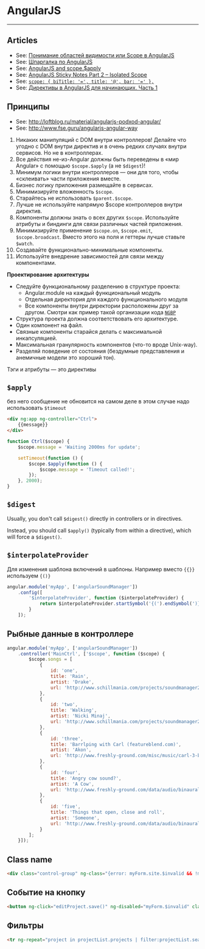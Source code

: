 # AngularJS

----

## Articles
- See: [Понимание областей видимости или Scope в AngularJS](http://habrahabr.ru/post/182670/)
- See: [Шпаргалка по AngularJS](http://ts-soft.ru/blog/angular-cheatsheet)
- See: [AngularJS and scope.$apply](http://jimhoskins.com/2012/12/17/angularjs-and-apply.html)
- See: [AngularJS Sticky Notes Part 2 – Isolated Scope](http://onehungrymind.com/angularjs-sticky-notes-pt-2-isolated-scope/)
- See: [`scope: { biTitle: '=', title: '@', bar: '=' },`](http://stackoverflow.com/questions/14050195/what-is-the-difference-between-and-in-directive-scope)
- See: [Директивы в AngularJS для начинающих. Часть 1](http://habrahabr.ru/post/179755/)



## Принципы
- See: http://loftblog.ru/material/angularjs-podxod-angular/
- See: http://www.fse.guru/angularjs-angular-way

1. Никаких манипуляций с DOM внутри контроллеров! Делайте что угодно с DOM внутри директив и в очень редких случаях внутри сервисов. Но не в контроллерах.
2. Все действия не-из-Angular должны быть переведены в «мир Angular» с помощью `$scope.$apply` (а не `$digest`)!
3. Минимум логики внутри контроллеров — они для того, чтобы «склеивать» части приложения вместе.
4. Бизнес логику приложения размещайте в сервисах.
5. Минимизируйте вложенность `$scope`.
6. Старайтесь не использовать `$parent.$scope`.
7. Лучше не используйте напрямую $scope контроллеров внутри директив.
8. Компоненты должны знать о всех других `$scope`. Используйте атрибуты и биндинги для связи различных частей приложения.
9. Минимизируйте применение `$scope.on`, `$scope.emit`, `$scope.broadcast`. Вместо этого на поля и геттеры лучше ставьте `$watch`.
10. Создавайте функционально-минимальные компоненты.
11. Используйте внедрение зависимостей для связи между компонентами.

**Проектирование архитектуры**
- Следуйте функциональному разделению в структуре проекта:
  - Angular.module на каждый функциональный модуль
  - Отдельная директория для каждого функционального модуля
  - Все компоненты внутри директории расположены друг за другом. Смотри как пример такой организации кода [`NGBP`](https://github.com/ngbp/ngbp)
- Структура проекта должна соответствовать его архитектуре.
- Один компонент на файл.
- Связные компоненты старайся делать с максимальной инкапсуляцией.
- Максимальная гранулярность компонентов (что-то вроде Unix-way).
- Разделяй поведение от состояния (бездумные представления и анемичные модели это хороший тон).


Тэги и атрибуты — это директивы



## `$apply`
без него сообщение не обновится
на самом деле в этом случае надо использовать `$timeout`
```html
<div ng:app ng-controller="Ctrl">
    {{message}}
</div>
```

```js
function Ctrl($scope) {
    $scope.message = 'Waiting 2000ms for update';

    setTimeout(function () {
        $scope.$apply(function () {
            $scope.message = 'Timeout called!';
        });
    }, 2000);
}
```



## `$digest`
Usually, you don't call `$digest()` directly in controllers or in directives.

Instead, you should call `$apply()` (typically from within a directive), which will force a `$digest()`.



## `$interpolateProvider`
Для изменения шаблона включений в шаблоны. Например вместо `{{}}` используем `{()}`
```js
angular.module('myApp', ['angularSoundManager'])
    .config([
        '$interpolateProvider', function ($interpolateProvider) {
            return $interpolateProvider.startSymbol('{(').endSymbol(')}');
        }
    ]);
```



## Рыбные данные в контроллере
```js
angular.module('myApp', ['angularSoundManager'])
    .controller('MainCtrl', ['$scope', function ($scope) {
        $scope.songs = [
            {
                id: 'one',
                title: 'Rain',
                artist: 'Drake',
                url: 'http://www.schillmania.com/projects/soundmanager2/demo/_mp3/rain.mp3'
            },
            {
                id: 'two',
                title: 'Walking',
                artist: 'Nicki Minaj',
                url: 'http://www.schillmania.com/projects/soundmanager2/demo/_mp3/walking.mp3'
            },
            {
                id: 'three',
                title: 'Barrlping with Carl (featureblend.com)',
                artist: 'Akon',
                url: 'http://www.freshly-ground.com/misc/music/carl-3-barlp.mp3'
            },
            {
                id: 'four',
                title: 'Angry cow sound?',
                artist: 'A Cow',
                url: 'http://www.freshly-ground.com/data/audio/binaural/Mak.mp3'
            },
            {
                id: 'five',
                title: 'Things that open, close and roll',
                artist: 'Someone',
                url: 'http://www.freshly-ground.com/data/audio/binaural/Things%20that%20open,%20close%20and%20roll.mp3'
            }
        ];
    }]);
```



## Class name
```html
<div class="control-group" ng-class="{error: myForm.site.$invalid && !myForm.site.$pristine}">
```



## Событие на кнопку
```html
<button ng-click="editProject.save()" ng-disabled="myForm.$invalid" class="btn btn-primary">Save</button>
```



## Фильтры
```html
<tr ng-repeat="project in projectList.projects | filter:projectList.search | orderBy:'name'">
```

